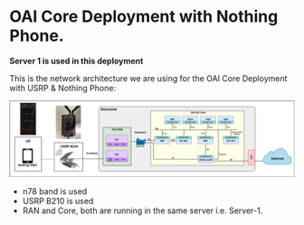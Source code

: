 # OAI Core Deployment with Nothing Phone.

**Server 1 is used in this deployment**

This is the network architecture we are using for the OAI Core Deployment with USRP & Nothing Phone:

![oai](./images/OAI-5GCore.png)

- n78 band is used
- USRP B210 is used
- RAN and Core, both are running in the same server i.e. Server-1.
